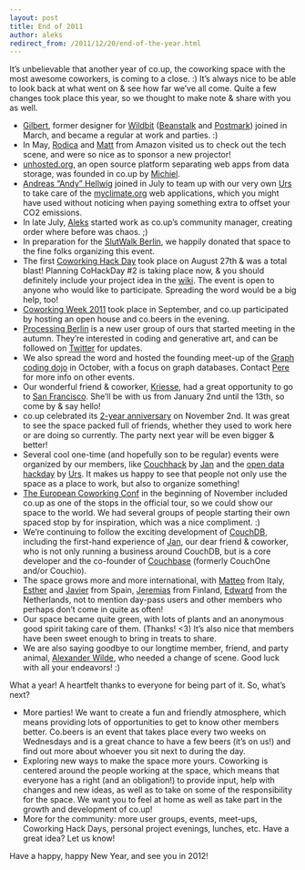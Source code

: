 ```yaml
---
layout: post
title: End of 2011
author: aleks
redirect_from: /2011/12/20/end-of-the-year.html
---
```


It’s unbelievable that another year of co.up, the coworking space with the most awesome coworkers, is coming to a close. :) It’s always nice to be able to look back at what went on & see how far we’ve all come. Quite a few changes took place this year, so we thought to make note & share with you as well.

- [Gilbert](https://twitter.com/#!/gttmnn), former designer for [Wildbit](http://wildbit.com/) ([Beanstalk](http://beanstalkapp.com/?ad=wb) and [Postmark](http://postmarkapp.com/?ad=wb)) joined in March, and became a regular at work and parties. :)
- In May, [Rodica](https://twitter.com/#!/awsstartup) and [Matt](https://twitter.com/#!/mza) from Amazon visited us to check out the tech scene, and were so nice as to sponsor a new projector!
- [unhosted.org](http://unhosted.org/), an open source platform separating web apps from data storage, was founded in co.up by [Michiel](https://twitter.com/#!/michielbdejong).
- [Andreas “Andy” Hellwig](https://twitter.com/#!/themahrvin) joined in July to team up with our very own [Urs](https://twitter.com/#!/ur5) to take care of the [myclimate.org](http://myclimate.org) web applications, which you might have used without noticing when paying something extra to offset your CO2 emissions.
- In late July, [Aleks](http://co-up.de/2011/08/09/aleks-intro.html) started work as co.up’s community manager, creating order where before was chaos. ;)
- In preparation for the [SlutWalk Berlin](http://slutwalkberlin.de/), we happily donated that space to the fine folks organizing this event.
- The first [Coworking Hack Day](http://co-up.de/2011/08/30/cohackday-writeup.html) took place on August 27th & was a total blast! Planning CoHackDay #2 is taking place now, & you should definitely include your project idea in the [wiki](http://coworkinghackday.wikispaces.com/). The event is open to anyone who would like to participate. Spreading the word would be a big help, too!
- [Coworking Week 2011](http://www.coworkingweek.de/) took place in September, and co.up participated by hosting an open house and co.beers in the evening.
- [Processing Berlin](http://www.onformative.com/processingberlin/) is a new user group of ours that started meeting in the autumn. They’re interested in coding and generative art, and can be followed on [Twitter](https://twitter.com/#!/p5berlin) for updates.
- We also spread the word and hosted the founding meet-up of the [Graph coding dojo](https://groups.google.com/forum/#!forum/graph-b) in October, with a focus on graph databases. Contact [Pere](https://twitter.com/#!/purbon) for more info on other events.
- Our wonderful friend & coworker, [Kriesse](https://twitter.com/#!/kriesse), had a great opportunity to go to [San Francisco](http://co-up.de/2011/10/26/she-goes-she-goes-far.html). She’ll be with us from January 2nd until the 13th, so come by & say hello!
- co.up celebrated its [2-year anniversary](http://co-up.de/2011/11/04/2-years-with-awesome-people.html) on November 2nd. It was great to see the space packed full of friends, whether they used to work here or are doing so currently. The party next year will be even bigger & better!
- Several cool one-time (and hopefully son to be regular) events were organized by our members, like [Couchhack](http://www.couchhack.org/) by [Jan](https://twitter.com/#!/janl) and the [open data hackday](http://opendata.hackday.net/) by [Urs](https://twitter.com/#!/ur5). It makes us happy to see that people not only use the space as a place to work, but also to organize something!
- [The European Coworking Conf](http://coworkingeu.wordpress.com/) in the beginning of November included co.up as one of the stops in the official tour, so we could show our space to the world. We had several groups of people starting their own spaced stop by for inspiration, which was a nice compliment. :)
- We’re continuing to follow the exciting development of [CouchDB](http://couchdb.apache.org/), including the first-hand experience of [Jan](https://twitter.com/#!/janl), our dear friend & coworker, who is not only running a business around CouchDB, but is a core developer and the co-founder of [Couchbase](http://couchbase.com) (formerly CouchOne and/or Couchio).
- The space grows more and more international, with [Matteo](http://www.lafabbricadellarealta.com/) from Italy, [Esther](https://plus.google.com/101358447967997784807/posts) and [Javier](http://edokoa.com/) from Spain, [Jeremias](http://www.kangasbros.fi/) from Finland, [Edward](http://www.infostreams.net/) from the Netherlands, not to mention day-pass users and other members who perhaps don’t come in quite as often!
- Our space became quite green, with lots of plants and an anonymous good spirit taking care of them. (Thanks! &lt;3)  It’s also nice that members have been sweet enough to bring in treats to share.
- We are also saying goodbye to our longtime member, friend, and party animal, [Alexander Wilde](http://alexo.it/), who needed a change of scene. Good luck with all your endeavors! :)

What a year! A heartfelt thanks to everyone for being part of it. So, what’s next?

- More parties! We want to create a fun and friendly atmosphere, which means providing lots of opportunities to get to know other members better. Co.beers is an event that takes place every two weeks on Wednesdays and is a great chance to have a few beers (it’s on us!) and find out more about whoever you sit next to during the day.
- Exploring new ways to make the space more yours. Coworking is centered around the people working at the space, which means that everyone has a right (and an obligation!) to provide input, help with changes and new ideas, as well as to take on some of the responsibility for the space. We want you to feel at home as well as take part in the growth and development of co.up!
- More for the community: more user groups, events, meet-ups, Coworking Hack Days, personal project evenings, lunches, etc. Have a great idea? Let us know!

Have a happy, happy New Year, and see you in 2012!
